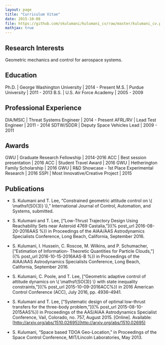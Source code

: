 ```yaml
---
layout: page
title: "Curriculum Vitae"
date: 2015-10-08
file: https://github.com/skulumani/kulumani_cv/raw/master/kulumani_cv.pdf
mathjax: true
---
```


## Research Interests

Geometric mechanics and control for aerospace systems.

## Education

Ph.D.	|	George Washington University | 2014 - Present 
M.S.  |		Purdue University   | 2011 - 2013
B.S.   |	U.S. Air Force Academy   | 2005 - 2009

## Professional Experience

DIA/MSIC | Threat Systems Engineer |  2014 - Present
AFRL/RV	 | Lead Test Engineer 		|  2011 -  2014
SDTW/SDDR | Deputy Space Vehicles Lead |  2009 -  2011

## Awards

GWU | Graduate Research Fellowship | 2014-2016
ACC | Best session presentation | 2016
ACC | Student Travel Award | 2016
GWU | Hetherington Family Scholarship | 2016
GWU | R&D Showcase - 1st Place Experimental Research | 2016
SSPI | Most Innovative/Creative Project | 2015

## Publications

* S. Kulumani and T. Lee, “Constrained geometric attitude control on \\( \mathsf{SO(3)} \\),” International Journal of Control, Automation, and Systems, submitted.

* S. Kulumani and T. Lee, [“Low-Thrust Trajectory Design Using Reachability Sets near Asteroid 4769 Castalia,”]({% post_url 2016-08-20-2016AAS %}) in Proceedings of the AIAA/AAS Astrodynamics Specialists Conference, Long Beach, California, September 2016.

* S. Kulumani, I. Hussein, C. Roscoe, M. Wilkins, and P. Schumacher, [“Estimation of Information- Theoretic Quantities for Particle Clouds,”]({% post_url 2016-10-15-2016AAS-B %}) in Proceedings of the AIAA/AAS Astrodynamics Specialists Conference, Long Beach, California, September 2016.

* S. Kulumani, C. Poole, and T. Lee, [“Geometric adaptive control of attitude dynamics on \\( \mathsf{SO(3)} \\) with state inequality constraints,”]({% post_url 2015-10-09-2016ACC%}) in 2016 American Control Conference (ACC), July 2016, pp. 4936–4941.

* S. Kulumani and T. Lee, [“Systematic design of optimal low-thrust transfers for the three-body problem,”]({% post_url 2015-08-10-2015AAS%}) in Proceedings of the AAS/AIAA Astrodynamics Specialist Conference, Vail, Colorado, no. 757, August 2015. [Online]. Available: [http://arxiv.org/abs/1510.02695](http://arxiv.org/abs/1510.02695)

* S. Kulumani, “Space based TDOA Geo-Location,” in Proceedings of the Space Control Conference, MIT/Lincoln Laboratories, May 2013.



